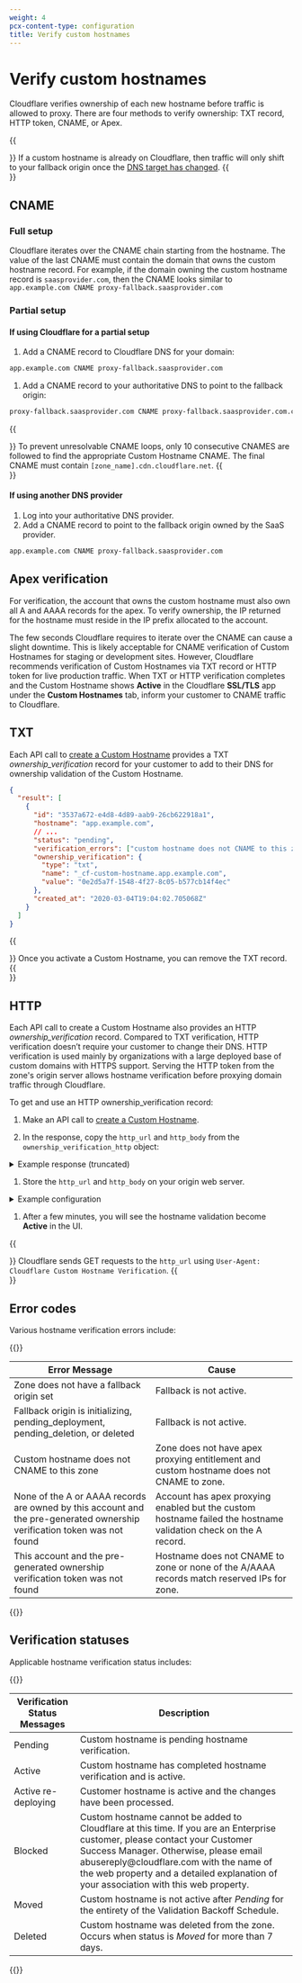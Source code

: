 ```yaml
---
weight: 4
pcx-content-type: configuration
title: Verify custom hostnames
---
```


# Verify custom hostnames

Cloudflare verifies ownership of each new hostname before traffic is allowed to proxy. There are four methods to verify ownership: TXT record, HTTP token, CNAME, or Apex.

{{<Aside type="note" header="Note:">}}
If a custom hostname is already on Cloudflare, then traffic will only shift to your fallback origin once the [DNS target has changed](/ssl/ssl-for-saas/getting-started/#step-5--have-customer-create-a-cname-record).
{{</Aside>}}

## CNAME

### Full setup

Cloudflare iterates over the CNAME chain starting from the hostname. The value of the last CNAME must contain the domain that owns the custom hostname record. For example, if the domain owning the custom hostname record is `saasprovider.com`, then the CNAME looks similar to `app.example.com CNAME proxy-fallback.saasprovider.com`

### Partial setup

#### If using Cloudflare for a partial setup

1.  Add a CNAME record to Cloudflare DNS for your domain:

```txt
app.example.com CNAME proxy-fallback.saasprovider.com
```

1.  Add a CNAME record to your authoritative DNS to point to the fallback origin:

```txt
proxy-fallback.saasprovider.com CNAME proxy-fallback.saasprovider.com.cdn.cloudflare.net
```

{{<Aside type="warning" header="Warning:">}}
To prevent unresolvable CNAME loops, only 10 consecutive CNAMES are followed to find the appropriate Custom Hostname CNAME. The final CNAME must contain `[zone_name].cdn.cloudflare.net`.
{{</Aside>}}

#### If using another DNS provider

1.  Log into your authoritative DNS provider.
2.  Add a CNAME record to point to the fallback origin owned by the SaaS provider.

```txt
app.example.com CNAME proxy-fallback.saasprovider.com
```

## Apex verification

For verification, the account that owns the custom hostname must also own all A and AAAA records for the apex. To verify ownership, the IP returned for the hostname must reside in the IP prefix allocated to the account.

The few seconds Cloudflare requires to iterate over the CNAME can cause a slight downtime. This is likely acceptable for CNAME verification of Custom Hostnames for staging or development sites. However, Cloudflare recommends verification of Custom Hostnames via TXT record or HTTP token for live production traffic. When TXT or HTTP verification completes and the Custom Hostname shows **Active** in the Cloudflare **SSL/TLS** app under the **Custom Hostnames** tab, inform your customer to CNAME traffic to Cloudflare.

## TXT

Each API call to [create a Custom Hostname](https://api.cloudflare.com/#custom-hostname-for-a-zone-create-custom-hostname) provides a TXT _ownership_verification_ record for your customer to add to their DNS for ownership validation of the Custom Hostname.

```json
{
  "result": [
    {
      "id": "3537a672-e4d8-4d89-aab9-26cb622918a1",
      "hostname": "app.example.com",
      // ...
      "status": "pending",
      "verification_errors": ["custom hostname does not CNAME to this zone."],
      "ownership_verification": {
        "type": "txt",
        "name": "_cf-custom-hostname.app.example.com",
        "value": "0e2d5a7f-1548-4f27-8c05-b577cb14f4ec"
      },
      "created_at": "2020-03-04T19:04:02.705068Z"
    }
  ]
}
```

{{<Aside header="Note">}}
Once you activate a Custom Hostname, you can remove the TXT record.
{{</Aside>}}

## HTTP

Each API call to create a Custom Hostname also provides an HTTP _ownership_verification_ record. Compared to TXT verification, HTTP verification doesn’t require your customer to change their DNS. HTTP verification is used mainly by organizations with a large deployed base of custom domains with HTTPS support. Serving the HTTP token from the zone's origin server allows hostname verification before proxying domain traffic through Cloudflare.

To get and use an HTTP ownership_verification record:

1.  Make an API call to [create a Custom Hostname](https://api.cloudflare.com/#custom-hostname-for-a-zone-create-custom-hostname).

2.  In the response, copy the `http_url` and `http_body` from the `ownership_verification_http` object:

  <details>
  <summary>Example response (truncated)</summary>
  <div>

```json
{
  "result": [
    {
      "id": "24c8c68e-bec2-49b6-868e-f06373780630",
      "hostname": "app.example.com",
      // ...
      "ownership_verification_http": {
        "http_url": "http://app.example.com/.well-known/cf-custom-hostname-challenge/24c8c68e-bec2-49b6-868e-f06373780630",
        "http_body": "48b409f6-c886-406b-8cbc-0fbf59983555"
      },
      "created_at": "2020-03-04T20:06:04.117122Z"
    }
  ]
}
```

  </div>
  </details>

1.  Store the `http_url` and `http_body` on your origin web server.

  <details>
  <summary>Example configuration</summary>
  <div>

    location "/.well-known/cf-custom-hostname-challenge/24c8c68e-bec2-49b6-868e-f06373780630" {
      return 200 "48b409f6-c886-406b-8cbc-0fbf59983555\n";
    }

  </div>
  </details>

1.  After a few minutes, you will see the hostname validation become **Active** in the UI.

{{<Aside>}}
Cloudflare sends GET requests to the `http_url` using `User-Agent: Cloudflare Custom Hostname Verification`.
{{</Aside>}}

## Error codes

Various hostname verification errors include:

{{<table-wrap>}}
  <table style="table-layout:fixed; width:100%">
    <thead>
      <tr>
        <th>Error Message</th>
        <th>Cause</th>
      </tr>
    </thead>
    <tbody>
      <tr>
        <td style="width:50%; word-wrap:break-word; white-space:normal">
          Zone does not have a fallback origin set
        </td>
        <td>Fallback is not active.</td>
      </tr>
      <tr>
        <td style="width:50%; word-wrap:break-word; white-space:normal">
          Fallback origin is initializing, pending_deployment, pending_deletion, or deleted
        </td>
        <td>Fallback is not active.</td>
      </tr>
      <tr>
        <td style="width:50%; word-wrap:break-word; white-space:normal">
          Custom hostname does not CNAME to this zone
        </td>
        <td>
          Zone does not have apex proxying entitlement and custom hostname does not CNAME to zone.
        </td>
      </tr>
      <tr>
        <td style="width:50%; word-wrap:break-word; white-space:normal">
          None of the A or AAAA records are owned by this account and the pre-generated ownership
          verification token was not found
        </td>
        <td>
          Account has apex proxying enabled but the custom hostname failed the hostname validation
          check on the A record.
        </td>
      </tr>
      <tr>
        <td style="width:50%; word-wrap:break-word; white-space:normal">
          This account and the pre-generated ownership verification token was not found
        </td>
        <td>
          Hostname does not CNAME to zone or none of the A/AAAA records match reserved IPs for zone.
        </td>
      </tr>
    </tbody>
  </table>
{{</table-wrap>}}

## Verification statuses

Applicable hostname verification status includes:

{{<table-wrap>}}
  <table>
    <thead>
      <tr>
        <th>Verification Status Messages</th>
        <th>Description</th>
      </tr>
    </thead>
    <tbody>
      <tr>
        <td>Pending</td>
        <td>Custom hostname is pending hostname verification.</td>
      </tr>
      <tr>
        <td>Active</td>
        <td>Custom hostname has completed hostname verification and is active.</td>
      </tr>
      <tr>
        <td>Active re-deploying</td>
        <td>Customer hostname is active and the changes have been processed.</td>
      </tr>
      <tr>
        <td>Blocked</td>
        <td>
          Custom hostname cannot be added to Cloudflare at this time. If you are an Enterprise
          customer, please contact your Customer Success Manager. Otherwise, please email
          abusereply@cloudflare.com with the name of the web property and a detailed explanation of
          your association with this web property.
        </td>
      </tr>
      <tr>
        <td>Moved</td>
        <td>
          Custom hostname is not active after <em>Pending</em> for the entirety of the Validation
          Backoff Schedule.
        </td>
      </tr>
      <tr>
        <td>Deleted</td>
        <td>
          Custom hostname was deleted from the zone. Occurs when status is <em>Moved</em> for more
          than 7 days.
        </td>
      </tr>
    </tbody>
  </table>
{{</table-wrap>}}
